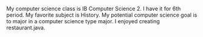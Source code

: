 My computer science class is IB Computer Science 2. I have it for 6th period.
My favorite subject is History.
My potential computer science goal is to major in a computer science type major.
I enjoyed creating restaurant.java.


